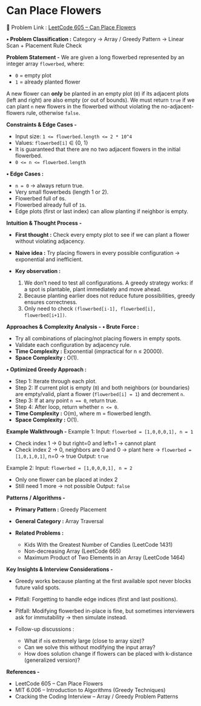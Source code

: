 
# Can Place Flowers

🔗 Problem Link : [LeetCode 605 – Can Place Flowers](https://leetcode.com/problems/can-place-flowers/)

**• Problem Classification :**
Category → Array / Greedy
Pattern → Linear Scan + Placement Rule Check

**Problem Statement -**
We are given a long flowerbed represented by an integer array `flowerbed`, where:

* `0` = empty plot
* `1` = already planted flower

A new flower can **only** be planted in an empty plot (`0`) if its adjacent plots (left and right) are also empty (or out of bounds).
We must return `true` if we can plant `n` new flowers in the flowerbed without violating the no-adjacent-flowers rule, otherwise `false`.

**Constraints & Edge Cases -**
* Input size: `1 <= flowerbed.length <= 2 * 10^4`
* Values: `flowerbed[i]` ∈ {0, 1}
* It is guaranteed that there are no two adjacent flowers in the initial flowerbed.
* `0 <= n <= flowerbed.length`

**• Edge Cases :**
* `n = 0` → always return true.
* Very small flowerbeds (length 1 or 2).
* Flowerbed full of `0`s.
* Flowerbed already full of `1`s.
* Edge plots (first or last index) can allow planting if neighbor is empty.


**Intuition & Thought Process -**
* **First thought :** Check every empty plot to see if we can plant a flower without violating adjacency.
* **Naive idea :** Try placing flowers in every possible configuration → exponential and inefficient.

* **Key observation :**
  1. We don’t need to test all configurations. A greedy strategy works: if a spot is plantable, plant immediately and move ahead.
  2. Because planting earlier does not reduce future possibilities, greedy ensures correctness.
  3. Only need to check `(flowerbed[i-1], flowerbed[i], flowerbed[i+1])`.


**Approaches & Complexity Analysis -**
**• Brute Force :**
* Try all combinations of placing/not placing flowers in empty spots.
* Validate each configuration by adjacency rule.
* **Time Complexity :** Exponential (impractical for n ≤ 20000).
* **Space Complexity :** O(1).


**• Optimized Greedy Approach :**
* Step 1: Iterate through each plot.
* Step 2: If current plot is empty (`0`) and both neighbors (or boundaries) are empty/valid, plant a flower (`flowerbed[i] = 1`) and decrement `n`.
* Step 3: If at any point `n == 0`, return true.
* Step 4: After loop, return whether `n <= 0`.
* **Time Complexity :** O(m), where m = flowerbed length.
* **Space Complexity :** O(1).


**Example Walkthrough -**
Example 1:
Input: `flowerbed = [1,0,0,0,1], n = 1`

* Check index 1 → 0 but right=0 and left=1 → cannot plant
* Check index 2 → 0, neighbors are 0 and 0 → plant here → `flowerbed = [1,0,1,0,1]`, n=0 → true
  Output: `true`

Example 2:
Input: `flowerbed = [1,0,0,0,1], n = 2`

* Only one flower can be placed at index 2
* Still need 1 more → not possible
  Output: `false`


**Patterns / Algorithms -**
* **Primary Pattern :** Greedy Placement
* **General Category :** Array Traversal
* **Related Problems :**

  * Kids With the Greatest Number of Candies (LeetCode 1431)
  * Non-decreasing Array (LeetCode 665)
  * Maximum Product of Two Elements in an Array (LeetCode 1464)


**Key Insights & Interview Considerations -**
* Greedy works because planting at the first available spot never blocks future valid spots.
* Pitfall: Forgetting to handle edge indices (first and last positions).
* Pitfall: Modifying flowerbed in-place is fine, but sometimes interviewers ask for immutability → then simulate instead.
* Follow-up discussions :

  * What if `n`is extremely large (close to array size)?
  * Can we solve this without modifying the input array?
  * How does solution change if flowers can be placed with k-distance (generalized version)?


**References -**
* LeetCode 605 – Can Place Flowers
* MIT 6.006 – Introduction to Algorithms (Greedy Techniques)
* Cracking the Coding Interview – Array / Greedy Problem Patterns

